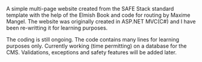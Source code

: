 A simple multi-page website created from the SAFE Stack standard template with the help of the Elmish Book and code for routing by Maxime Mangel. The website was originally created in ASP.NET MVC(C#) and I have been re-writting it for learning purposes.

The coding is still ongoing. The code contains many lines for learning purposes only. Currently working (time permitting) on a database for the CMS. Validations, exceptions and safety features will be added later.